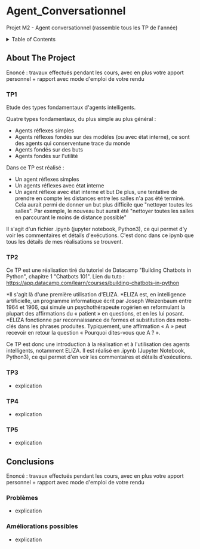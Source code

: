 # Agent_Conversationnel
Projet M2 - Agent conversationnel (rassemble tous les TP de l'année)


<!-- TABLE OF CONTENTS -->
<details>
  <summary>Table of Contents</summary>
  <ol>
    <li>
      <a href="#about-the-project">About The Project</a>
      <ul>
        <li><a href="#tp1">TP1 - Agents basics </a></li>
      </ul>
      <ul>
        <li><a href="#tp2">TP2 - ChatBot DataCamp </a></li>
      </ul>
       <ul>
        <li><a href="#tp3">TP3 - Eliza </a></li>
      </ul>
      <ul>
        <li><a href="#tp4">TP4 - Parry </a></li>
      </ul>
      <ul>
        <li><a href="#tp5">TP5 - GUS </a></li>
      </ul>
    </li>
    <li>
      <a href="#conclusions">Conclusions</a>
      <ul>
        <li><a href="#problèmes">Problèmes</a></li>
      </ul>
      <ul>
        <li><a href="#améliorations-possibles">Améliorations possibles</a></li>
      </ul>
    </li>
  </ol>
</details>



<!-- ABOUT THE PROJECT -->
## About The Project
Enoncé : travaux effectués pendant les cours, avec en plus votre apport personnel  +  rapport avec mode d'emploi de votre rendu 

### TP1
Etude des types fondamentaux d'agents intelligents.

Quatre types fondamentaux, du plus simple au plus général :
* Agents réflexes simples
* Agents réflexes fondés sur des modèles (ou avec état interne), ce sont des agents qui conserventune trace du monde
* Agents fondés sur des buts
* Agents fondés sur l'utilité

Dans ce TP est réalisé : 
* Un agent réflexes simples
* Un agents réflexes avec état interne
* Un agent réflexe avec état interne et but
De plus, une tentative de prendre en compte les distances entre les salles n'a pas été terminé. 
Cela aurait permi de donner un but plus difficile que "nettoyer toutes les salles". Par exemple, le nouveau but aurait été "nettoyer toutes les salles en parcourant le moins de distance possible"

Il s'agit d'un fichier .ipynb (jupyter notebook, Python3), ce qui permet d'y voir les commentaires et détails d'exécutions.
C'est donc dans ce ipynb que tous les détails de mes réalisations se trouvent.

### TP2
Ce TP est une réalisation tiré du tutoriel de Datacamp "Building Chatbots in Python", chapitre 1 "Chatbots 101".
Lien du tuto : https://app.datacamp.com/learn/courses/building-chatbots-in-python 

*Il s'agit là d'une première utilisation d'ELIZA. 
*ELIZA est, en intelligence artificielle, un programme informatique écrit par Joseph Weizenbaum entre 1964 et 1966, qui simule un psychothérapeute rogérien en reformulant la plupart des affirmations du « patient » en questions, et en les lui posant.
*ELIZA fonctionne par reconnaissance de formes et substitution des mots-clés dans les phrases produites. Typiquement, une affirmation « A » peut recevoir en retour la question « Pourquoi dites-vous que A ? ».

Ce TP est donc une introduction à la réalisation et à l'utilisation des agents intelligents, notamment ELIZA.
Il est réalisé en .ipynb (Jupyter Notebook, Python3), ce qui permet d'en voir les commentaires et détails d'exécutions. 
 
### TP3
* explication

### TP4
* explication

### TP5
* explication


## Conclusions
Enoncé : travaux effectués pendant les cours, avec en plus votre apport personnel  +  rapport avec mode d'emploi de votre rendu 

### Problèmes
* explication 

### Améliorations possibles
* explication 

